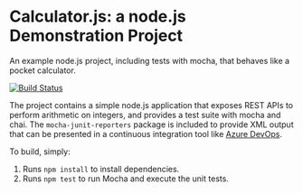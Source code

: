 Calculator.js: a node.js Demonstration Project
==============================================
An example node.js project, including tests with mocha, that behaves like
a pocket calculator.

[![Build Status](https://24consulting.visualstudio.com/AZ400-Integrating%20External%20Source%20Control%20with%20Azure%20Pipelines/_apis/build/status/muraromattia.calculator?branchName=master)](https://24consulting.visualstudio.com/AZ400-Integrating%20External%20Source%20Control%20with%20Azure%20Pipelines/_build/latest?definitionId=511&branchName=master)

The project contains a simple node.js application that exposes REST APIs
to perform arithmetic on integers, and provides a test suite with mocha
and chai.  The `mocha-junit-reporters` package is included to provide XML
output that can be presented in a continuous integration tool like
[Azure DevOps](https://azure.com/devops).

To build, simply:

1. Runs `npm install` to install dependencies.
2. Runs `npm test` to run Mocha and execute the unit tests.

